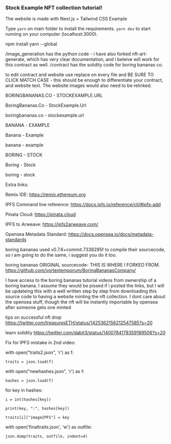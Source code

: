 ### Stock Example NFT collection tutorial!

The website is made with Next.js + Tailwind CSS Example

Type `yarn` on main folder to install the requirements. `yarn dev` to start running on your computer (localhost:3000).

npm install yarn --global

/image_generation has the python code - i have also forked nft-art-generate, which has very clear documentation, and i beleive will work for this contract as well.
/contract has the solidity code for boring bananas co.

to edit contract and website use replace on every file and BE SURE TO CLICK MATCH CASE - this should be enough to differentiate your contract, and website text. The website images would also need to be relinked.

BORINGBANANAS.CO - STOCKEXAMPLE.URL

BoringBananas.Co - StockExample.Url

boringbananas.co - stockexample.url

BANANA - EXAMPLE

Banana - Example

banana - example

BORING - STOCK

Boring - Stock

boring - stock


Extra links:

Remix IDE: https://remix.ethereum.org

IPFS Command line reference: https://docs.ipfs.io/reference/cli/#ipfs-add

Pinata Cloud: https://pinata.cloud

IPFS to Arweave: https://ipfs2arweave.com/

Opensea Metadata Standard: https://docs.opensea.io/docs/metadata-standards

boring bananas used v0.7.6+commit.7338295f to compile their sourcecode, so i am going to do the same, i suggest you do it too.

boring bananas ORIGINAL sourcecode- THIS IS WHERE I FORKED FROM. 
https://github.com/vortextemporum/BoringBananasCompany/

I have access to the boring bananas tutorial videos from ownership of a boring banana. I assume they would be pissed if i posted the links, but I will be updateing this with a well written step by step from downloading this source code to having a website minting the nft collection. I dont care about the opensea stuff, though the nft will be instantly importable by opensea after someone gets one minted

tips on successful nft drop
https://twitter.com/treasuresETH/status/1425362156212547585?s=20


learn solidity
https://twitter.com/dabit3/status/1400784178359189506?s=20


Fix for IPFS mistake in 2nd video:

with open("traits2.json", 'r') as f:

    traits = json.load(f)
    
with open("newhashes.json", 'r') as f:

    hashes = json.load(f)


for key in hashes:

    i = int(hashes[key])
    
    print(key, ":", hashes[key])
    
    traits[i]["imageIPFS"] = key 


with open('finaltraits.json', 'w') as outfile:

    json.dump(traits, outfile, indent=4)

